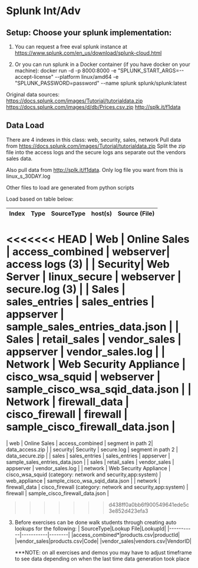 # Splunk Int/Adv

## Setup: Choose your splunk implementation:
1. You can request a free eval splunk instance at https://www.splunk.com/en_us/download/splunk-cloud.html

2. Or you can run splunk in a Docker container (if you have docker on your machine): docker run -d -p 8000:8000 -e "SPLUNK_START_ARGS=--accept-license" --platform linux/amd64 -e "SPLUNK_PASSWORD=password" --name splunk splunk/splunk:latest

Original data sources:
https://docs.splunk.com/images/Tutorial/tutorialdata.zip
https://docs.splunk.com/images/d/db/Prices.csv.zip
http://splk.it/f1data

## Data Load
There are 4 indexes in this class: web, security, sales, network
Pull data from https://docs.splunk.com/images/Tutorial/tutorialdata.zip
Split the zip file into the access logs and the secure logs ans separate out the  vendors sales data.

Also pull data from http://splk.it/f1data. Only log file you want from this is linux_s_30DAY.log

Other files to load are generated from python scripts

Load based on table below:

| Index |   Type |                    SourceType  |      host(s)    |    Source (File)			 |
| ----- | ------ | -------------------------------| -------------| ----------------------|
<<<<<<< HEAD
| Web		| Online Sales |		          access_combined	|	webserver|		access logs (3)   |
| Security|	   Web Server		|            linux_secure	 |	  webserver	|	secure.log (3)  |
| Sales		 |    sales_entries |		        sales_entries |		  appserver |		sample_sales_entries_data.json  |
| Sales		 |    retail_sales	|	          vendor_sales	|	  appserver |		vendor_sales.log  |
| Network	|	   Web Security Appliance |	  cisco_wsa_squid |		webserver |		sample_cisco_wsa_sqid_data.json  |
| Network	|	   firewall_data	|	        cisco_firewall |		firewall	|	sample_cisco_firewall_data.json  |
=======
| web		| Online Sales |		          access_combined	|	segment in path 2|		data_access.zip  |
| security|	   Security		|            secure.log	 |	 segment in path 2	|	data_secure.zip  |
| sales		 |    sales_entries |		        sales_entries |		  appserver |		sample_sales_entries_data.json  |
| sales		 |    retail_sales	|	          vendor_sales	|	  appserver |		vendor_sales.log  |
| network	|	   Web Security Appliance |	  cisco_wsa_squid (category: network and security,app:system)  |		web_appliance |		sample_cisco_wsa_sqid_data.json  |
| network	|	   firewall_data	|	       cisco_firewall (category: network and security,app:system) |		firewall	|	sample_cisco_firewall_data.json  |


>>>>>>> d438ff0a0bb6f900549641ede5c3e852d423efa3

3. Before exercises can be done walk students through creating auto lookups for the following:
   | SourceType|Lookup File|LookupId|
   |-----------|-----------|--------|
   |access_combined*|products.csv|productId|
   |vendor_sales|products.csv|Code|
   |vendor_sales|vendors.csv|VendorID|


   ***NOTE: on all exercises and demos you may have to adjust timeframe to see data depending on when the last time data generation took place